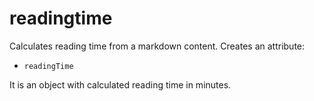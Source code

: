 # readingtime

Calculates reading time from a markdown content. Creates an attribute:

* `readingTime`

It is an object with calculated reading time in minutes.
